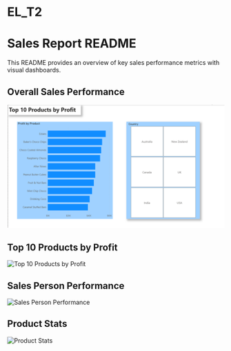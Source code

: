 # EL_T2
# Sales Report README

This README provides an overview of key sales performance metrics with visual dashboards.

## Overall Sales Performance
![image alt](https://github.com/m3124/EL_T2/blob/e7d1d00e736e504690810b3ad9aff8d6dc5338d0/Screenshot%202025-09-24%20193410.png)

## Top 10 Products by Profit
![Top 10 Products by Profit](Screenshot-2025-09-24-193410.jpg)

## Sales Person Performance
![Sales Person Performance](Screenshot-2025-09-24-193428.jpg)

## Product Stats
![Product Stats](Screenshot-2025-09-24-193447.jpg)
